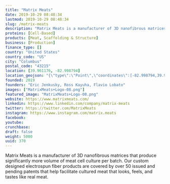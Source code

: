 ```yaml
---
title: "Matrix Meats"
date: 2019-10-29 08:48:34
lastmod: 2019-10-29 08:48:34
slug: /matrix-meats
description: "Matrix Meats is a manufacturer of 3D nanofibrous matrices that produce significantly more volume of meat cell culture per batch. Our custom designed electrospun fiber products are covered by over 50 issued and pending patents that help facilitate cultured meat that looks, feels, and tastes like real meat."
proteins: [Cell-Based]
products: [Meat, Scaffolding & Structure]
business: [Production]
finance_type: []
country: "United States"
country_code: "US"
city: "Columbus"
postal_code: "43215"
location: [39.961176, -82.998794]
location_geojson: "{\"type\":\"Point\",\"coordinates\":[-82.998794,39.961176]}"
founded: 2019
founders: "Eric Jenkusky, Ross Kayuha, Flavio Lobato"
images: ["MatrixMeats+Logo-08.png"]
featured_image: "MatrixMeats+Logo-08.png"
website: https://www.matrixmeats.com/
linkedin: https://www.linkedin.com/company/matrix-meats
twitter: https://twitter.com/MatrixMeats
instagram: https://www.instagram.com/matrix.meats
facebook: 
youtube: 
crunchbase: 
draft: false
weight: 5000
uuid: 370
---
```

Matrix Meats is a manufacturer of 3D nanofibrous matrices that produce significantly more volume of meat cell culture per batch. Our custom designed electrospun fiber products are covered by over 50 issued and pending patents that help facilitate cultured meat that looks, feels, and tastes like real meat.
